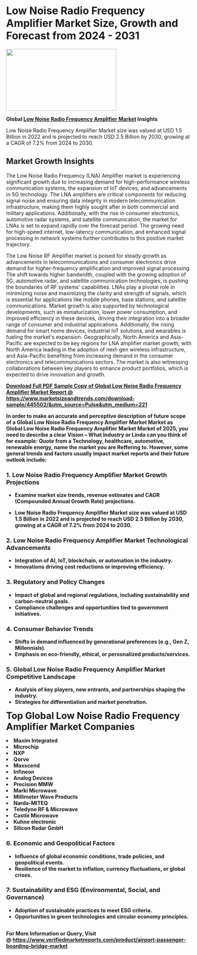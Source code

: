 <H1>Low Noise Radio Frequency Amplifier Market Size, Growth and Forecast from 2024 - 2031</H1><img class="aligncenter size-medium wp-image-584254" src="https://thirdeyenews.in/wp-content/uploads/2024/09/Global-Market-Research-300x168.jpeg" alt="" width="300" height="168" /><p><strong>Global&nbsp;<a href="https://www.marketsizeandtrends.com/download-sample/445502/&amp;utm_source=Pulse&amp;utm_medium=221">Low Noise Radio Frequency Amplifier Market</a> Insights</strong></p><p>Low Noise Radio Frequency Amplifier Market size was valued at USD 1.5 Billion in 2022 and is projected to reach USD 2.5 Billion by 2030, growing at a CAGR of 7.2% from 2024 to 2030.</p><p><h2>Market Growth Insights</h2> <p>The Low Noise Radio Frequency (LNA) Amplifier market is experiencing significant growth due to increasing demand for high-performance wireless communication systems, the expansion of IoT devices, and advancements in 5G technology. The LNA amplifiers are critical components for reducing signal noise and ensuring data integrity in modern telecommunication infrastructure, making them highly sought after in both commercial and military applications. Additionally, with the rise in consumer electronics, automotive radar systems, and satellite communication, the market for LNAs is set to expand rapidly over the forecast period. The growing need for high-speed internet, low-latency communication, and enhanced signal processing in network systems further contributes to this positive market trajectory.</p> <p><strong><a href="#"></a></strong></p> <p>The Low Noise RF Amplifier market is poised for steady growth as advancements in telecommunications and consumer electronics drive demand for higher-frequency amplification and improved signal processing. The shift towards higher bandwidth, coupled with the growing adoption of 5G, automotive radar, and satellite communication technologies, is pushing the boundaries of RF systems' capabilities. LNAs play a pivotal role in minimizing noise and maximizing the clarity and strength of signals, which is essential for applications like mobile phones, base stations, and satellite communications. Market growth is also supported by technological developments, such as miniaturization, lower power consumption, and improved efficiency in these devices, driving their integration into a broader range of consumer and industrial applications. Additionally, the rising demand for smart home devices, industrial IoT solutions, and wearables is fueling the market's expansion. Geographically, North America and Asia-Pacific are expected to be key regions for LNA amplifier market growth, with North America leading in the adoption of next-gen wireless infrastructure, and Asia-Pacific benefiting from increasing demand in the consumer electronics and telecommunications sectors. The market is also witnessing collaborations between key players to enhance product portfolios, which is expected to drive innovation and growth. <p><strong><a href="#"></p><p><span class=""><strong>Download Full PDF Sample Copy of Global Low Noise Radio Frequency Amplifier Market Report</strong> @ <a href="https://www.marketsizeandtrends.com/download-sample/445502/&amp;utm_source=Pulse&amp;utm_medium=221" target="_blank">https://www.marketsizeandtrends.com/download-sample/445502/&amp;utm_source=Pulse&amp;utm_medium=221</a></span></p><p>In order to make an accurate and perceptive description of future scope of a Global&nbsp;Low Noise Radio Frequency Amplifier Market Market as Global&nbsp;Low Noise Radio Frequency Amplifier Market Market of 2025, you need to describe a clear Vision &ndash; What Industry or Linda can you think of for example: Quote from a Technology, healthcare, automotive, renewable energy, name the market you are Reffering to. However, some general trends and factors usually impact market reports and their future outlook include:</p><h3>1.&nbsp;<strong>Low Noise Radio Frequency Amplifier Market Growth Projections</strong></h3><ul><li>Examine market size trends, revenue estimates and CAGR (Compounded Annual Growth Rate) projections.</li><li><p>Low Noise Radio Frequency Amplifier Market size was valued at USD 1.5 Billion in 2022 and is projected to reach USD 2.5 Billion by 2030, growing at a CAGR of 7.2% from 2024 to 2030.</p></li></ul><h3>2.&nbsp;<strong>Low Noise Radio Frequency Amplifier Market Technological Advancements</strong></h3><ul><li>Integration of AI, IoT, blockchain, or automation in the industry.</li><li>Innovations driving cost reductions or improving efficiency.</li></ul><h3>3.&nbsp;<strong>Regulatory and Policy Changes</strong></h3><ul><li>Impact of global and regional regulations, including sustainability and carbon-neutral goals.</li><li>Compliance challenges and opportunities tied to government initiatives.</li></ul><h3>4.&nbsp;<strong>Consumer Behavior Trends</strong></h3><ul><li>Shifts in demand influenced by generational preferences (e.g., Gen Z, Millennials).</li><li>Emphasis on eco-friendly, ethical, or personalized products/services.</li></ul><h3>5.&nbsp;<strong>Global Low Noise Radio Frequency Amplifier Market Competitive Landscape</strong></h3><ul><li>Analysis of key players, new entrants, and partnerships shaping the industry.</li><li>Strategies for differentiation and market penetration.</li></ul><p data-pm-slice="1 1 []"><span style="color: inherit; font-family: inherit; font-size: 25px;">Top Global Low Noise Radio Frequency Amplifier Market Companies</span></p><div class="" data-test-id=""><p><li>Maxim Integrated</li><li> Microchip</li><li> NXP</li><li> Qorvo</li><li> Maxscend</li><li> Infineon</li><li> Analog Devices</li><li> Precision MMW</li><li> Marki Microwave</li><li> Millimeter Wave Products</li><li> Narda-MITEQ</li><li> Teledyne RF & Microwave</li><li> Castle Microwave</li><li> Kuhne electronic</li><li> Silicon Radar GmbH</li></p></div><h3>6.&nbsp;<strong>Economic and Geopolitical Factors</strong></h3><ul><li>Influence of global economic conditions, trade policies, and geopolitical events.</li><li>Resilience of the market to inflation, currency fluctuations, or global crises.</li></ul><h3>7.&nbsp;<strong>Sustainability and ESG (Environmental, Social, and Governance)</strong></h3><ul><li>Adoption of sustainable practices to meet ESG criteria.</li><li>Opportunities in green technologies and circular economy principles.</li></ul><h2><strong style="font-size: 14px;">For More Information or Query, Visit @&nbsp;</strong><a style="background-color: #ffffff; font-size: 14px;" href="https://www.marketsizeandtrends.com/report/low-noise-radio-frequency-amplifier-market/" target="_blank">https://www.verifiedmarketreports.com/product/airport-passenger-boarding-bridge-market</a></h2>
